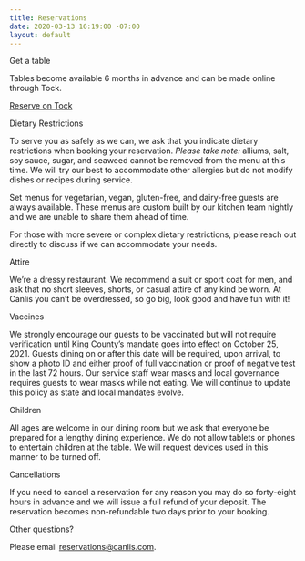 ```yaml
---
title: Reservations
date: 2020-03-13 16:19:00 -07:00
layout: default
---
```


<p class="Caption">Get a table</p>

<p class="mb0 pb0">Tables become available 6 months in advance and can be made online through Tock. </p>
<p class="mt3 mb2 pb0"><a class="Button NoLine Caption" href="https://www.exploretock.com/canlis/" target="_blank">Reserve on Tock</a></p>

<div class="Caption mb4 mt4">Dietary Restrictions</div>
<p class="mb2 pb0">To serve you as safely as we can, we ask that you indicate dietary restrictions when booking your reservation. <i>Please take note:</i> alliums, salt, soy sauce, sugar, and seaweed cannot be removed from the menu at this time. We will try our best to accommodate other allergies but do not modify dishes or recipes during service. </p>
<p class="mb2 pb0">Set menus for vegetarian, vegan, gluten-free, and dairy-free guests are always available. These menus are custom built by our kitchen team nightly and we are unable to share them ahead of time.</p>
<p class="mb0 pb0">For those with more severe or complex dietary restrictions, please reach out directly to discuss if we can accommodate your needs.</p>

<p class="Caption mt4">Attire</p>

<p class="mb0 pb0">We’re a dressy restaurant. We recommend a suit or sport coat for men, and ask that no short sleeves, shorts, or casual attire of any kind be worn. At Canlis you can’t be overdressed, so go big, look good and have fun with it!</p>

<div class="Caption mb4 mt4">Vaccines</div>
<p class="mb0 pb0">We strongly encourage our guests to be vaccinated but will not require verification until King County’s mandate goes into effect on October 25, 2021. Guests dining on or after this date will be required, upon arrival, to show a photo ID and either proof of full vaccination or proof of negative test in the last 72 hours. Our service staff wear masks and local governance requires guests to wear masks while not eating. We will continue to update this policy as state and local mandates evolve.</p>

<div class="Caption mb4 mt4">Children</div>
<p class="mb0 pb0">All ages are welcome in our dining room but we ask that everyone be prepared for a lengthy dining experience. We do not allow tablets or phones to entertain children at the table. We will request devices used in this manner to be turned off. </p>

<div class="Caption mb4 mt4">Cancellations</div>
<p class="mb0 pb0">If you need to cancel a reservation for any reason you may do so forty-eight hours in advance and we will issue a full refund of your deposit. The reservation becomes non-refundable two days prior to your booking.</p>

<div class="Caption mb4 mt4">Other questions?</div>

Please email [reservations@canlis.com](mailto:reservations@canlis.com).
